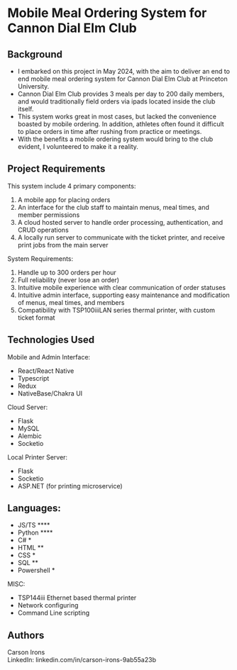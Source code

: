 # Mobile Meal Ordering System for Cannon Dial Elm Club

## Background
- I embarked on this project in May 2024, with the aim to deliver an end to end mobile meal ordering system for Cannon Dial Elm Club at Princeton University.
- Cannon Dial Elm Club provides 3 meals per day to 200 daily members, and would traditionally field orders via ipads located inside the club itself.
- This system works great in most cases, but lacked the convenience boasted by mobile ordering. In addition, athletes often found it difficult to place orders in time after rushing from practice or meetings.
- With the benefits a mobile ordering system would bring to the club evident, I volunteered to make it a reality.

## Project Requirements
This system include 4 primary components:
  1) A mobile app for placing orders
  2) An interface for the club staff to maintain menus, meal times, and member permissions
  3) A cloud hosted server to handle order processing, authentication, and CRUD operations
  4) A locally run server to communicate with the ticket printer, and receive print jobs from the main server

System Requirements:
  1) Handle up to 300 orders per hour
  2) Full reliability (never lose an order)
  3) Intuitive mobile experience with clear communication of order statuses
  4) Intuitive admin interface, supporting easy maintenance and modification of menus, meal times, and members
  5) Compatibility with TSP100iiiLAN series thermal printer, with custom ticket format

## Technologies Used 
Mobile and Admin Interface:
- React/React Native
- Typescript
- Redux
- NativeBase/Chakra UI

Cloud Server:
- Flask
- MySQL
- Alembic
- Socketio

Local Printer Server:
- Flask
- Socketio
- ASP.NET (for printing microservice)

## Languages: 
- JS/TS ****
- Python ****
- C# *
- HTML **
- CSS *
- SQL **
- Powershell *

MISC:
- TSP144iii Ethernet based thermal printer
- Network configuring
- Command Line scripting


## Authors
Carson Irons  
LinkedIn: linkedin.com/in/carson-irons-9ab55a23b
